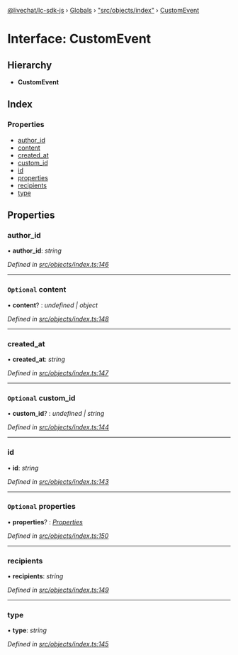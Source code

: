 [@livechat/lc-sdk-js](../README.md) › [Globals](../globals.md) › ["src/objects/index"](../modules/_src_objects_index_.md) › [CustomEvent](_src_objects_index_.customevent.md)

# Interface: CustomEvent

## Hierarchy

* **CustomEvent**

## Index

### Properties

* [author_id](_src_objects_index_.customevent.md#author_id)
* [content](_src_objects_index_.customevent.md#optional-content)
* [created_at](_src_objects_index_.customevent.md#created_at)
* [custom_id](_src_objects_index_.customevent.md#optional-custom_id)
* [id](_src_objects_index_.customevent.md#id)
* [properties](_src_objects_index_.customevent.md#optional-properties)
* [recipients](_src_objects_index_.customevent.md#recipients)
* [type](_src_objects_index_.customevent.md#type)

## Properties

###  author_id

• **author_id**: *string*

*Defined in [src/objects/index.ts:146](https://github.com/livechat/lc-sdk-js/blob/de56f05/src/objects/index.ts#L146)*

___

### `Optional` content

• **content**? : *undefined | object*

*Defined in [src/objects/index.ts:148](https://github.com/livechat/lc-sdk-js/blob/de56f05/src/objects/index.ts#L148)*

___

###  created_at

• **created_at**: *string*

*Defined in [src/objects/index.ts:147](https://github.com/livechat/lc-sdk-js/blob/de56f05/src/objects/index.ts#L147)*

___

### `Optional` custom_id

• **custom_id**? : *undefined | string*

*Defined in [src/objects/index.ts:144](https://github.com/livechat/lc-sdk-js/blob/de56f05/src/objects/index.ts#L144)*

___

###  id

• **id**: *string*

*Defined in [src/objects/index.ts:143](https://github.com/livechat/lc-sdk-js/blob/de56f05/src/objects/index.ts#L143)*

___

### `Optional` properties

• **properties**? : *[Properties](_src_objects_index_.properties.md)*

*Defined in [src/objects/index.ts:150](https://github.com/livechat/lc-sdk-js/blob/de56f05/src/objects/index.ts#L150)*

___

###  recipients

• **recipients**: *string*

*Defined in [src/objects/index.ts:149](https://github.com/livechat/lc-sdk-js/blob/de56f05/src/objects/index.ts#L149)*

___

###  type

• **type**: *string*

*Defined in [src/objects/index.ts:145](https://github.com/livechat/lc-sdk-js/blob/de56f05/src/objects/index.ts#L145)*

